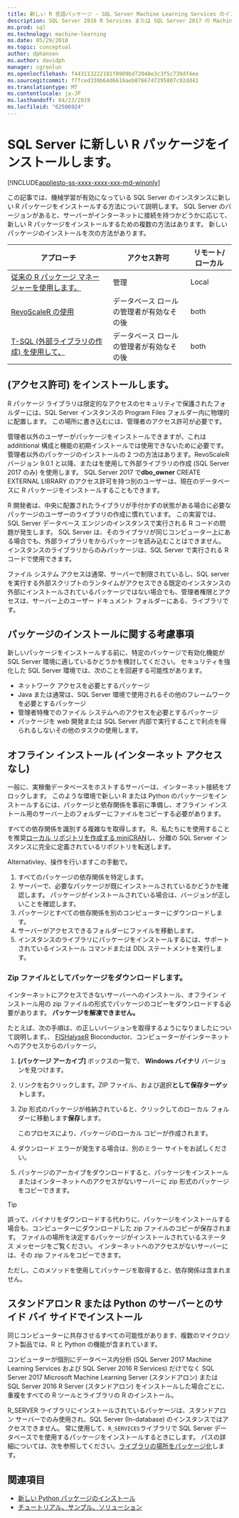```yaml
---
title: 新しい R 言語パッケージ - SQL Server Machine Learning Services のインストールします。
description: SQL Server 2016 R Services または SQL Server 2017 の Machine Learning Services (In-database) に新しい R パッケージを追加します。
ms.prod: sql
ms.technology: machine-learning
ms.date: 05/29/2018
ms.topic: conceptual
author: dphansen
ms.author: davidph
manager: cgronlun
ms.openlocfilehash: f443113222181f0909bd72048e3c3f5c739df4ee
ms.sourcegitcommit: f7fced330b64d6616aeb8766747295807c92dd41
ms.translationtype: MT
ms.contentlocale: ja-JP
ms.lasthandoff: 04/23/2019
ms.locfileid: "62506924"
---
```

# <a name="install-new-r-packages-on-sql-server"></a>SQL Server に新しい R パッケージをインストールします。
[!INCLUDE[appliesto-ss-xxxx-xxxx-xxx-md-winonly](../../includes/appliesto-ss-xxxx-xxxx-xxx-md-winonly.md)]

この記事では、機械学習が有効になっている SQL Server のインスタンスに新しい R パッケージをインストールする方法について説明します。 SQL Server のバージョンがあると、サーバーがインターネットに接続を持つかどうかに応じて、新しい R パッケージをインストールするための複数の方法はあります。 新しいパッケージのインストールを次の方法があります。

| アプローチ                           | アクセス許可               | リモート/ローカル |
|------------------------------------|---------------------------|--------------|
| [従来の R パッケージ マネージャーを使用します。](use-r-package-managers-on-sql-server.md)  | 管理 | Local |
| [RevoScaleR の使用](use-revoscaler-to-manage-r-packages.md) |  データベース ロールの管理者が有効なその後 | both|
| [T-SQL (外部ライブラリの作成) を使用して、](install-r-packages-tsql.md) | データベース ロールの管理者が有効なその後 | both 

## <a name="who-installs-permissions"></a>(アクセス許可) をインストールします。

R パッケージ ライブラリは限定的なアクセスのセキュリティで保護されたフォルダーには、SQL Server インスタンスの Program Files フォルダー内に物理的に配置します。 この場所に書き込むには、管理者のアクセス許可が必要です。

管理者以外のユーザーがパッケージをインストールできますが、これは addititional 構成と機能の初期インストールでは使用できないために必要です。 管理者以外のパッケージのインストールの 2 つの方法はあります。RevoScaleR バージョン 9.0.1 と以降、またはを使用して外部ライブラリの作成 (SQL Server 2017 のみ) を使用します。 SQL Server 2017 で**dbo_owner** CREATE EXTERNAL LIBRARY のアクセス許可を持つ別のユーザーは、現在のデータベースに R パッケージをインストールすることもできます。

R 開発者は、中央に配置されたライブラリが手付かずの状態がある場合に必要なパッケージのユーザーのライブラリの作成に慣れています。 この実習では、SQL Server データベース エンジンのインスタンスで実行される R コードの問題が発生します。 SQL Server は、そのライブラリが同じコンピューター上にある場合でも、外部ライブラリをからパッケージを読み込むことはできません。 インスタンスのライブラリからのみパッケージは、SQL Server で実行される R コードで使用できます。

ファイル システム アクセスは通常、サーバーで制限されているし、SQL server を実行する外部スクリプトのランタイムがアクセスできる既定のインスタンスの外部にインストールされているパッケージではない場合でも、管理者権限とアクセスは、サーバー上のユーザー ドキュメント フォルダーにある、ライブラリです。 

## <a name="considerations-for-package-installation"></a>パッケージのインストールに関する考慮事項

新しいパッケージをインストールする前に、特定のパッケージで有効化機能が SQL Server 環境に適しているかどうかを検討してください。 セキュリティを強化した SQL Server 環境では、次のことを回避する可能性があります。

+ ネットワーク アクセスを必要とするパッケージ
+ Java または通常は、SQL Server 環境で使用されるその他のフレームワークを必要とするパッケージ
+ 管理者特権でのファイル システムへのアクセスを必要とするパッケージ
+ パッケージを web 開発または SQL Server 内部で実行することで利点を得られるしないその他のタスクの使用します。

## <a name="offline-installation-no-internet-access"></a>オフライン インストール (インターネット アクセスなし)

一般に、実稼働データベースをホストするサーバーは、インターネット接続をブロックします。 このような環境で新しい R または Python のパッケージをインストールするには、パッケージと依存関係を事前に準備し、オフライン インストール用のサーバー上のフォルダーにファイルをコピーする必要があります。

すべての依存関係を識別する複雑なを取得します。 R、私たちにを使用することを推奨[ローカル リポジトリを作成する miniCRAN](create-a-local-package-repository-using-minicran.md)し、分離の SQL Server インスタンスに完全に定義されているリポジトリを転送します。

Alternativley、操作を行いますこの手動で。

1. すべてのパッケージの依存関係を特定します。 
2. サーバーで、必要なパッケージが既にインストールされているかどうかを確認します。 パッケージがインストールされている場合は、バージョンが正しいことを確認します。
3. パッケージとすべての依存関係を別のコンピューターにダウンロードします。
4. サーバーがアクセスできるフォルダーにファイルを移動します。
5. インスタンスのライブラリにパッケージをインストールするには、サポートされているインストール コマンドまたは DDL ステートメントを実行します。

### <a name="download-the-package-as-a-zipped-file"></a>Zip ファイルとしてパッケージをダウンロードします。

インターネットにアクセスできないサーバーへのインストール、オフライン インストール用の zip ファイルの形式でパッケージのコピーをダウンロードする必要があります。 **パッケージを解凍できません。**

たとえば、次の手順は、の正しいバージョンを取得するようになりましたについて説明します。、 [FISHalyseR](https://bioconductor.org/packages/release/bioc/html/FISHalyseR.html) Bioconductor、コンピューターがインターネットへのアクセスからのパッケージ。

1.  **[パッケージ アーカイブ]** ボックスの一覧で、 **Windows バイナリ** バージョンを見つけます。

2.  リンクを右クリックします。ZIP ファイル、および選択**として保存ターゲット**します。

3.  Zip 形式のパッケージが格納されていると、クリックしてのローカル フォルダーに移動します**保存**します。

    このプロセスにより、パッケージのローカル コピーが作成されます。 

4. ダウンロード エラーが発生する場合は、別のミラー サイトをお試しください。

5. パッケージのアーカイブをダウンロードすると、パッケージをインストールまたはインターネットへのアクセスがないサーバーに zip 形式のパッケージをコピーできます。

> [!TIP]
> 誤って、バイナリをダウンロードする代わりに、パッケージをインストールする場合も、コンピューターにダウンロードした zip ファイルのコピーが保存されます。 ファイルの場所を決定するパッケージがインストールされているステータス メッセージをご覧ください。 インターネットへのアクセスがないサーバーには、その zip ファイルをコピーできます。
> 
> ただし、このメソッドを使用してパッケージを取得すると、依存関係は含まれません。 


## <a name="side-by-side-installation-with-standalone-r-or-python-servers"></a>スタンドアロン R または Python のサーバーとのサイド バイ サイドでインストール

同じコンピューターに共存させるすべての可能性があります、複数のマイクロソフト製品では、R と Python の機能が含まれています。

コンピューターが個別にデータベース内分析 (SQL Server 2017 Machine Learning Services および SQL Server 2016 R Services) だけでなく SQL Server 2017 Microsoft Machine Learning Server (スタンドアロン) または SQL Server 2016 R Server (スタンドアロン) をインストールした場合ごとに、重複をすべての R ツールとライブラリの R のインストール。

R_SERVER ライブラリにインストールされているパッケージは、スタンドアロン サーバーでのみ使用され、SQL Server (In-database) のインスタンスではアクセスできません。 常に使用して、`R_SERVICES`ライブラリで SQL Server データベースでを使用するパッケージをインストールするときにします。 パスの詳細については、次を参照してください。[ライブラリの場所をパッケージ化](installing-and-managing-r-packages.md#package-library-location)します。


## <a name="see-also"></a>関連項目

+ [新しい Python パッケージのインストール](../python/install-additional-python-packages-on-sql-server.md)
+ [チュートリアル、サンプル、ソリューション](../tutorials/machine-learning-services-tutorials.md)